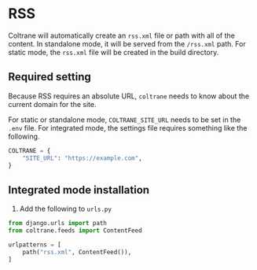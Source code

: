 # RSS

Coltrane will automatically create an `rss.xml` file or path with all of the content. In standalone mode, it will be served from the `/rss.xml` path. For static mode, the `rss.xml` file will be created in the build directory.

## Required setting

Because RSS requires an absolute URL, `coltrane` needs to know about the current domain for the site.

For static or standalone mode, `COLTRANE_SITE_URL` needs to be set in the `.env` file. For integrated mode, the settings file requires something like the following.

```python
COLTRANE = {
    "SITE_URL": "https://example.com",
}
```

## Integrated mode installation

1. Add the following to `urls.py`

```python
from django.urls import path
from coltrane.feeds import ContentFeed

urlpatterns = [
    path("rss.xml", ContentFeed()),
]
```